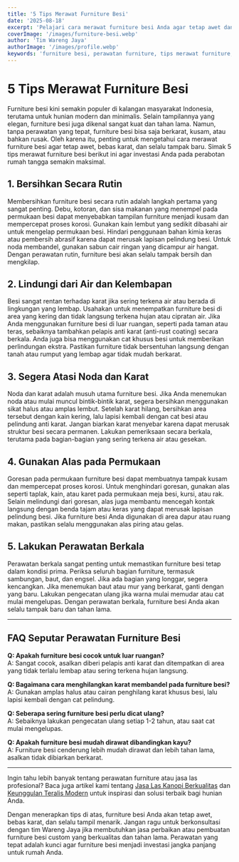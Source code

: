 ```yaml
---
title: '5 Tips Merawat Furniture Besi'
date: '2025-08-18'
excerpt: 'Pelajari cara merawat furniture besi Anda agar tetap awet dan terlihat baru.'
coverImage: '/images/furniture-besi.webp'
author: 'Tim Wareng Jaya'
authorImage: '/images/profile.webp'
keywords: 'furniture besi, perawatan furniture, tips merawat furniture, furniture tahan lama, furniture modern'
---
```


# 5 Tips Merawat Furniture Besi

Furniture besi kini semakin populer di kalangan masyarakat Indonesia, terutama untuk hunian modern dan minimalis. Selain tampilannya yang elegan, furniture besi juga dikenal sangat kuat dan tahan lama. Namun, tanpa perawatan yang tepat, furniture besi bisa saja berkarat, kusam, atau bahkan rusak. Oleh karena itu, penting untuk mengetahui cara merawat furniture besi agar tetap awet, bebas karat, dan selalu tampak baru. Simak 5 tips merawat furniture besi berikut ini agar investasi Anda pada perabotan rumah tangga semakin maksimal.

## 1. Bersihkan Secara Rutin
Membersihkan furniture besi secara rutin adalah langkah pertama yang sangat penting. Debu, kotoran, dan sisa makanan yang menempel pada permukaan besi dapat menyebabkan tampilan furniture menjadi kusam dan mempercepat proses korosi. Gunakan kain lembut yang sedikit dibasahi air untuk mengelap permukaan besi. Hindari penggunaan bahan kimia keras atau pembersih abrasif karena dapat merusak lapisan pelindung besi. Untuk noda membandel, gunakan sabun cair ringan yang dicampur air hangat. Dengan perawatan rutin, furniture besi akan selalu tampak bersih dan mengkilap.

## 2. Lindungi dari Air dan Kelembapan
Besi sangat rentan terhadap karat jika sering terkena air atau berada di lingkungan yang lembap. Usahakan untuk menempatkan furniture besi di area yang kering dan tidak langsung terkena hujan atau cipratan air. Jika Anda menggunakan furniture besi di luar ruangan, seperti pada taman atau teras, sebaiknya tambahkan pelapis anti karat (anti-rust coating) secara berkala. Anda juga bisa menggunakan cat khusus besi untuk memberikan perlindungan ekstra. Pastikan furniture tidak bersentuhan langsung dengan tanah atau rumput yang lembap agar tidak mudah berkarat.

## 3. Segera Atasi Noda dan Karat
Noda dan karat adalah musuh utama furniture besi. Jika Anda menemukan noda atau mulai muncul bintik-bintik karat, segera bersihkan menggunakan sikat halus atau amplas lembut. Setelah karat hilang, bersihkan area tersebut dengan kain kering, lalu lapisi kembali dengan cat besi atau pelindung anti karat. Jangan biarkan karat menyebar karena dapat merusak struktur besi secara permanen. Lakukan pemeriksaan secara berkala, terutama pada bagian-bagian yang sering terkena air atau gesekan.

## 4. Gunakan Alas pada Permukaan
Goresan pada permukaan furniture besi dapat membuatnya tampak kusam dan mempercepat proses korosi. Untuk menghindari goresan, gunakan alas seperti taplak, kain, atau karet pada permukaan meja besi, kursi, atau rak. Selain melindungi dari goresan, alas juga membantu mencegah kontak langsung dengan benda tajam atau keras yang dapat merusak lapisan pelindung besi. Jika furniture besi Anda digunakan di area dapur atau ruang makan, pastikan selalu menggunakan alas piring atau gelas.

## 5. Lakukan Perawatan Berkala
Perawatan berkala sangat penting untuk memastikan furniture besi tetap dalam kondisi prima. Periksa seluruh bagian furniture, termasuk sambungan, baut, dan engsel. Jika ada bagian yang longgar, segera kencangkan. Jika menemukan baut atau mur yang berkarat, ganti dengan yang baru. Lakukan pengecatan ulang jika warna mulai memudar atau cat mulai mengelupas. Dengan perawatan berkala, furniture besi Anda akan selalu tampak baru dan tahan lama.

---

## FAQ Seputar Perawatan Furniture Besi

**Q: Apakah furniture besi cocok untuk luar ruangan?**  
A: Sangat cocok, asalkan diberi pelapis anti karat dan ditempatkan di area yang tidak terlalu lembap atau sering terkena hujan langsung.

**Q: Bagaimana cara menghilangkan karat membandel pada furniture besi?**  
A: Gunakan amplas halus atau cairan penghilang karat khusus besi, lalu lapisi kembali dengan cat pelindung.

**Q: Seberapa sering furniture besi perlu dicat ulang?**  
A: Sebaiknya lakukan pengecatan ulang setiap 1-2 tahun, atau saat cat mulai mengelupas.

**Q: Apakah furniture besi mudah dirawat dibandingkan kayu?**  
A: Furniture besi cenderung lebih mudah dirawat dan lebih tahan lama, asalkan tidak dibiarkan berkarat.

---

Ingin tahu lebih banyak tentang perawatan furniture atau jasa las profesional? Baca juga artikel kami tentang [Jasa Las Kanopi Berkualitas](./jasa-las-kanopi-bogor.md) dan [Keunggulan Teralis Modern](./keunggulan-teralis-modern.md) untuk inspirasi dan solusi terbaik bagi hunian Anda.

Dengan menerapkan tips di atas, furniture besi Anda akan tetap awet, bebas karat, dan selalu tampil menarik. Jangan ragu untuk berkonsultasi dengan tim Wareng Jaya jika membutuhkan jasa perbaikan atau pembuatan furniture besi custom yang berkualitas dan tahan lama. Perawatan yang tepat adalah kunci agar furniture besi menjadi investasi jangka panjang untuk rumah Anda.

